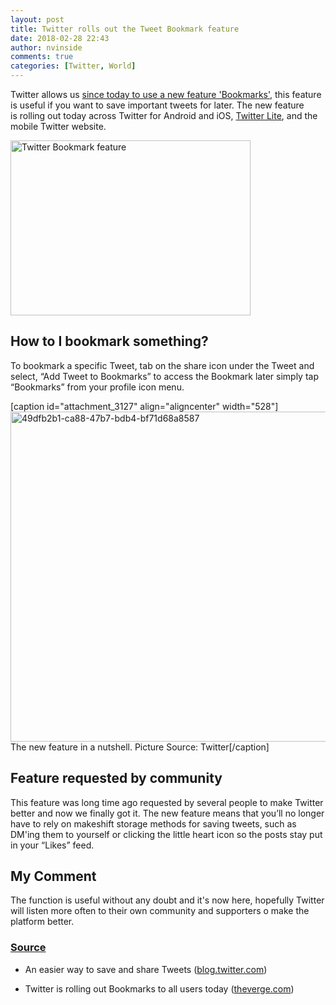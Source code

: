 ```yaml
---
layout: post
title: Twitter rolls out the Tweet Bookmark feature
date: 2018-02-28 22:43
author: nvinside
comments: true
categories: [Twitter, World]
---
```

Twitter allows us <a href="https://twitter.com/Twitter/status/968908969019260928?ref_src=twsrc%5Etfw&amp;ref_url=https%3A%2F%2Fblog.twitter.com%2Fofficial%2Fen_us%2Ftopics%2Fproduct%2F2018%2Fan-easier-way-to-save-and-share-tweets.html" target="_blank" rel="noopener">since today to use a new feature 'Bookmarks'</a>, this feature is useful if you want to save important tweets for later. The new feature is rolling out today across Twitter for Android and iOS, <a href="https://blog.twitter.com/en_us/topics/product/2017/introducing-twitter-lite.html">Twitter Lite</a>, and the mobile Twitter website.

<img class="  wp-image-3126 aligncenter" src="https://chefkochblog.files.wordpress.com/2018/02/twitter-bookmark-feature.png" alt="Twitter Bookmark feature" width="384" height="280" />

<!--more-->

<h2>How to I bookmark something?</h2>

To bookmark a specific Tweet, tab on the share icon under the Tweet and select, “Add Tweet to Bookmarks” to access the Bookmark later simply tap “Bookmarks” from your profile icon menu.

[caption id="attachment_3127" align="aligncenter" width="528"]<img class="  wp-image-3127 aligncenter" src="https://chefkochblog.files.wordpress.com/2018/02/49dfb2b1-ca88-47b7-bdb4-bf71d68a8587.gif" alt="49dfb2b1-ca88-47b7-bdb4-bf71d68a8587" width="528" height="528" /> The new feature in a nutshell. Picture Source: Twitter[/caption]

<h2>Feature requested by community</h2>

This feature was long time ago requested by several people to make Twitter better and now we finally got it. The new feature means that you’ll no longer have to rely on makeshift storage methods for saving tweets, such as DM'ing them to yourself or clicking the little heart icon so the posts stay put in your “Likes” feed.

<h2>My Comment</h2>

The function is useful without any doubt and it's now here, hopefully Twitter will listen more often to their own community and supporters o make the platform better.

<h3><span style="text-decoration:underline;">Source</span></h3>

<ul>
    <li>
<p class="b02-blog-post-no-masthead__title type--bold-48 color--neutral-black">An easier way to save and share Tweets (<a href="https://blog.twitter.com/official/en_us/topics/product/2018/an-easier-way-to-save-and-share-tweets.html" target="_blank" rel="noopener">blog.twitter.com</a>)</p>
</li>
    <li>Twitter is rolling out Bookmarks to all users today (<a href="https://www.theverge.com/2018/2/28/17060328/twitter-bookmarks-feature-save-for-later" target="_blank" rel="noopener">theverge.com</a>)</li>
</ul>
